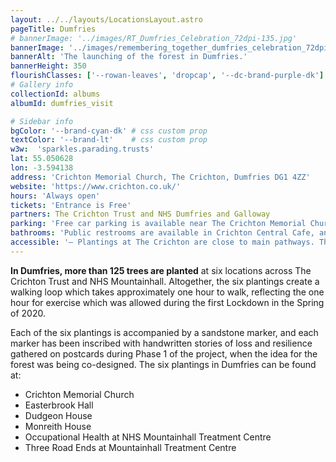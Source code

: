 ```yaml
---
layout: ../../layouts/LocationsLayout.astro
pageTitle: Dumfries
# bannerImage: '../images/RT_Dumfries_Celebration_72dpi-135.jpg'
bannerImage: '../images/remembering_together_dumfries_celebration_72dpi-38.jpg'
bannerAlt: 'The launching of the forest in Dumfries.'
bannerHeight: 350
flourishClasses: ['--rowan-leaves', 'dropcap', '--dc-brand-purple-dk']
# Gallery info
collectionId: albums
albumId: dumfries_visit

# Sidebar info
bgColor: '--brand-cyan-dk' # css custom prop
textColor: '--brand-lt'    # css custom prop
w3w:  'sparkles.parading.trusts'
lat: 55.050628
lon: -3.594138
address: 'Crichton Memorial Church, The Crichton, Dumfries DG1 4ZZ'
website: 'https://www.crichton.co.uk/'
hours: 'Always open'
tickets: 'Entrance is Free'
partners: The Crichton Trust and NHS Dumfries and Galloway
parking: 'Free car parking is available near The Crichton Memorial Church and at the main car park at NHS Mountainhall Treatment Centre.'
bathrooms: 'Public restrooms are available in Crichton Central Cafe, and Mountainhall Treatment Centre during regular business hours.'
accessible: '– Plantings at The Crichton are close to main pathways. The Crichton Memorial Church planting site will potentially be the easiest to access for wheelchair users. <br> – The site at Mountainhall Occupational Health is directly alongside an accessible pathway just behind the Occupational Health Department, near a bench dedicated to NHS Staff. Please note this pathway is on a steep incline. <br>– The Three Road Ends location at Mountainhall requires walking along an uneven grassy pathway and is not suitable for wheelchair users.'
---
```


__In Dumfries, more than 125 trees are planted__ at six locations across The Crichton Trust and NHS Mountainhall. Altogether, the six plantings create a walking loop which takes approximately one hour to walk, reflecting the one hour for exercise which was allowed during the first Lockdown in the Spring of 2020.

Each of the six plantings is accompanied by a sandstone marker, and each marker has been inscribed with handwritten stories of loss and resilience gathered on postcards during Phase 1 of the project, when the idea for the forest was being co-designed.
The six plantings in Dumfries can be found at:

- Crichton Memorial Church
- Easterbrook Hall
- Dudgeon House
- Monreith House
- Occupational Health at NHS Mountainhall Treatment Centre
- Three Road Ends at Mountainhall Treatment Centre

<!-- <a class="link" href='../events/dumfries'><b>See also: </b>Events at Dumfries sites.</a> -->
